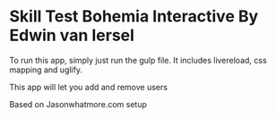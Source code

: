 Skill Test Bohemia Interactive
By Edwin van Iersel
==============================
To run this app, simply just run the gulp file. 
It includes livereload, css mapping and uglify.


This app will let you add and remove users 

Based on Jasonwhatmore.com setup 



